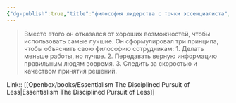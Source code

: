 ```yaml
---
{"dg-publish":true,"title":"философия лидерства с точки эссенциалиста","tags":["quotes"],"date":"2023-12-03T13:41:37+03:00","modified_at":"2023-12-13T10:46:10+03:00","alias":"философия лидерства с точки эссенциалиста","dg-path":"/quotes/202312031341.md","permalink":"/quotes/202312031341/","dgPassFrontmatter":true}
---
```



> Вместо этого он отказался от хороших возможностей, чтобы использовать самые лучшие. Он сформулировал три принципа, чтобы объяснить свою философию сотрудникам:
> 1. Делать меньше работы, но лучше.
> 2. Передавать верную информацию правильным людям вовремя.
> 3. Следить за скоростью и качеством принятия решений.

Link:: [[Openbox/books/Essentialism The Disciplined Pursuit of Less\|Essentialism The Disciplined Pursuit of Less]]
